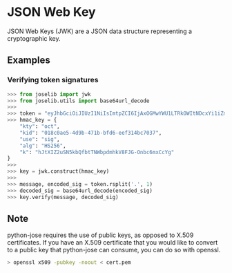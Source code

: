 # JSON Web Key

JSON Web Keys (JWK) are a JSON data structure representing a
cryptographic key.

## Examples

### Verifying token signatures

```python
>>> from joselib import jwk
>>> from joselib.utils import base64url_decode
>>>
>>> token = "eyJhbGciOiJIUzI1NiIsImtpZCI6IjAxOGMwYWU1LTRkOWItNDcxYi1iZmQ2LWVlZjMxNGJjNzAzNyJ9.SXTigJlzIGEgZGFuZ2Vyb3VzIGJ1c2luZXNzLCBGcm9kbywgZ29pbmcgb3V0IHlvdXIgZG9vci4gWW91IHN0ZXAgb250byB0aGUgcm9hZCwgYW5kIGlmIHlvdSBkb24ndCBrZWVwIHlvdXIgZmVldCwgdGhlcmXigJlzIG5vIGtub3dpbmcgd2hlcmUgeW91IG1pZ2h0IGJlIHN3ZXB0IG9mZiB0by4.s0h6KThzkfBBBkLspW1h84VsJZFTsPPqMDA7g1Md7p0"
>>> hmac_key = {
    "kty": "oct",
    "kid": "018c0ae5-4d9b-471b-bfd6-eef314bc7037",
    "use": "sig",
    "alg": "HS256",
    "k": "hJtXIZ2uSN5kbQfbtTNWbpdmhkV8FJG-Onbc6mxCcYg"
}
>>>
>>> key = jwk.construct(hmac_key)
>>>
>>> message, encoded_sig = token.rsplit('.', 1)
>>> decoded_sig = base64url_decode(encoded_sig)
>>> key.verify(message, decoded_sig)
```

## Note

python-jose requires the use of public keys, as opposed to X.509
certificates. If you have an X.509 certificate that you would like to
convert to a public key that python-jose can consume, you can do so with
openssl.

```bash
> openssl x509 -pubkey -noout < cert.pem
```
